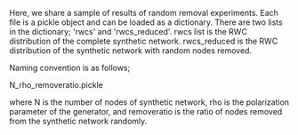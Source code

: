 Here, we share a sample of results of random removal experiments. Each file is a pickle object and can be loaded as a dictionary. There are two lists in the dictionary; 'rwcs' and 'rwcs_reduced'. rwcs list is the RWC distribution of the complete synthetic network. rwcs_reduced is the RWC distribution of the synthetic network with random nodes removed.

Naming convention is as follows;

N_rho_removeratio.pickle

where N is the number of nodes of synthetic network, rho is the polarization parameter of the generator, and removeratio is the ratio of nodes removed from the synthetic network randomly.

